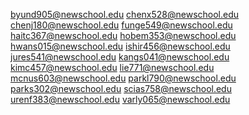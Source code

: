 byund905@newschool.edu
chenx528@newschool.edu
chenj180@newschool.edu
funge549@newschool.edu
haitc367@newschool.edu
hobem353@newschool.edu
hwans015@newschool.edu
ishir456@newschool.edu
jures541@newschool.edu
kangs041@newschool.edu
kimc457@newschool.edu
lie771@newschool.edu
mcnus603@newschool.edu
parkl790@newschool.edu
parks302@newschool.edu
scias758@newschool.edu
urenf383@newschool.edu
varly065@newschool.edu